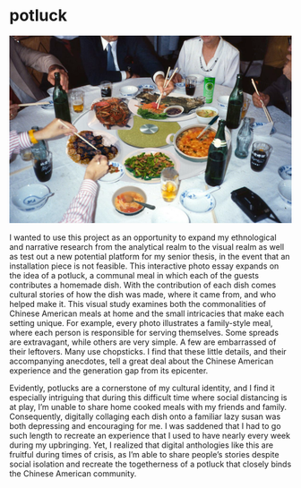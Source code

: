# potluck

![](assets/prototype2.png)

I wanted to use this project as an opportunity to expand my ethnological and narrative research from the analytical realm to the visual realm as well as test out a new potential platform for my senior thesis, in the event that an installation piece is not feasible. This interactive photo essay expands on the idea of a potluck, a communal meal in which each of the guests contributes a homemade dish. With the contribution of each dish comes cultural stories of how the dish was made, where it came from, and who helped make it. This visual study examines both the commonalities of Chinese American meals at home and the small intricacies that make each setting unique. For example, every photo illustrates a family-style meal, where each person is responsible for serving themselves. Some spreads are extravagant, while others are very simple. A few are embarrassed of their leftovers. Many use chopsticks. I find that these little details, and their accompanying anecdotes, tell a great deal about the Chinese American experience and the generation gap from its epicenter.

Evidently, potlucks are a cornerstone of my cultural identity, and I find it especially intriguing that during this difficult time where social distancing is at play, I’m unable to share home cooked meals with my friends and family. Consequently, digitally collaging each dish onto a familiar lazy susan was both depressing and encouraging for me. I was saddened that I had to go such length to recreate an experience that I used to have nearly every week during my upbringing. Yet, I realized that digital anthologies like this are fruitful during times of crisis, as I’m able to share people’s stories despite social isolation and recreate the togetherness of a potluck that closely binds the Chinese American community.
